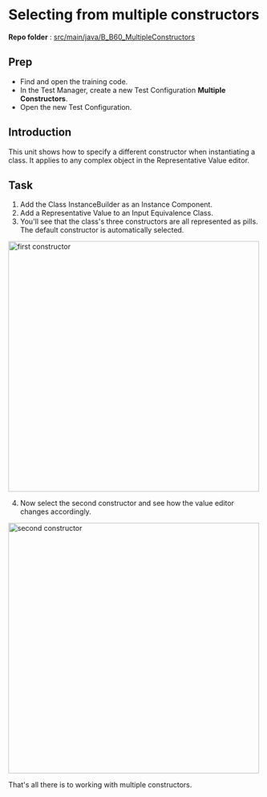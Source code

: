 # Selecting from multiple constructors
**Repo folder** : [src/main/java/B_B60_MultipleConstructors](github-repo.md)

## Prep
- Find and open the training code.
- In the Test Manager, create a new Test Configuration **Multiple Constructors**.
- Open the new Test Configuration.

## Introduction
This unit shows how to specify a different constructor when instantiating a class. It applies to any complex object in the Representative Value editor. 

## Task

1. Add the Class InstanceBuilder as an Instance Component.
2. Add a Representative Value to an Input Equivalence Class.
3. You'll see that the class's three constructors are all represented as pills. The default constructor is automatically selected.

<img src="training-constructors-1.png" alt="first constructor" width="500"/>

4. Now select the second constructor and see how the value editor changes accordingly.

<img src="training-constructors-2.png" alt="second constructor" width="500"/>

That's all there is to working with multiple constructors. 





